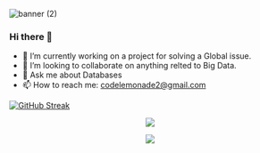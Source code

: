 
![banner (2)](https://github.com/CodeLemonadeYT/CodeLemonadeYT/assets/136920805/7d852a96-ef63-42d9-b9b1-fb808c477e18)


### Hi there 👋

<!--
**CodeLemonadeYT/CodeLemonadeYT** is a ✨ _special_ ✨ repository because its `README.md` (this file) appears on your GitHub profile.

Here are some ideas to get you started: -->

- 🔭 I’m currently working on a project for solving a Global issue. 
- 👯 I’m looking to collaborate on anything relted to Big Data.
- 💬 Ask me about Databases
- 📫 How to reach me: codelemonade2@gmail.com

[![GitHub Streak](https://streak-stats.demolab.com?user=CodelemonadeYT&theme=blue-green&hide_border=true)](https://git.io/streak-stats)


 <p align="center">
  <a href="https://skillicons.dev">
    <img src="https://skillicons.dev/icons?i=java,python,c,mysql,spring,mongo,html,css,github,firebase,postman,hibernate,docker,git" />
  </a>
</p>


<!-----metrics------->
<div id="header" align="center">
  <img src="http://github-profile-summary-cards.vercel.app/api/cards/profile-details?username=CodeLemonadeYT&theme=github_dark"/>
</div>

<!----time spent------>
